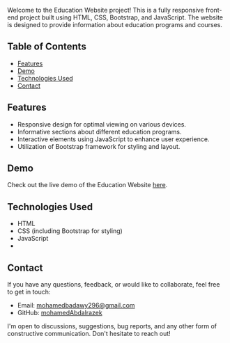 Welcome to the Education Website project! This is a fully responsive front-end project built using HTML, CSS, Bootstrap, and JavaScript. The website is designed to provide information about education programs and courses.

## Table of Contents

- [Features](#features)
- [Demo](#demo)
- [Technologies Used](#technologies-used)
- [Contact](#contact)

## Features

- Responsive design for optimal viewing on various devices.
- Informative sections about different education programs.
- Interactive elements using JavaScript to enhance user experience.
- Utilization of Bootstrap framework for styling and layout.

## Demo

Check out the live demo of the Education Website [here](https://mohamedabdalrazek.github.io/Education/).

## Technologies Used

- HTML
- CSS (including Bootstrap for styling)
- JavaScript
- 
## Contact

If you have any questions, feedback, or would like to collaborate, feel free to get in touch:

- Email: [mohamedbadawy296@gmail.com](mailto:mohamedbadawy296@gmail.com)
- GitHub: [mohamedAbdalrazek](https://github.com/mohamedAbdalrazek)

I'm open to discussions, suggestions, bug reports, and any other form of constructive communication. Don't hesitate to reach out!

